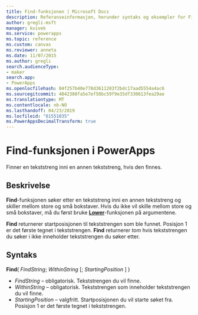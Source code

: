 ```yaml
---
title: Find-funksjonen | Microsoft Docs
description: Referanseinformasjon, herunder syntaks og eksempler for Find-funksjonen i PowerApps
author: gregli-msft
manager: kvivek
ms.service: powerapps
ms.topic: reference
ms.custom: canvas
ms.reviewer: anneta
ms.date: 11/07/2015
ms.author: gregli
search.audienceType:
- maker
search.app:
- PowerApps
ms.openlocfilehash: 04f257b40e778d3611203f2bdc17aad5554a4ac6
ms.sourcegitcommit: 4042388fa5e7ef50bc59f9e35df330613fea29ae
ms.translationtype: MT
ms.contentlocale: nb-NO
ms.lasthandoff: 04/23/2019
ms.locfileid: "61551035"
ms.PowerAppsDecimalTransform: true
---
```

# <a name="find-function-in-powerapps"></a>Find-funksjonen i PowerApps
Finner en tekststreng inni en annen tekststreng, hvis den finnes.

## <a name="description"></a>Beskrivelse
**Find**-funksjonen søker etter en tekststreng inni en annen tekststreng og skiller mellom store og små bokstaver. Hvis du ikke vil skille mellom store og små bokstaver, må du først bruke **[Lower](function-lower-upper-proper.md)**-funksjonen på argumentene.

**Find** returnerer startposisjonen til tekststrengen som ble funnet.  Posisjon 1 er det første tegnet i tekststrengen. **Find** returnerer *tom* hvis tekststrengen du søker i ikke inneholder tekststrengen du søker etter.

## <a name="syntax"></a>Syntaks
**Find**( *FindString*; *WithinString* [; *StartingPosition* ] )

* *FindString* – obligatorisk.  Tekststrengen du vil finne.
* *WithinString* – obligatorisk.  Tekststrengen som inneholder tekststrengen du vil finne.
* *StartingPosition* – valgfritt.  Startposisjonen du vil starte søket fra.  Posisjon 1 er det første tegnet i tekststrengen.

